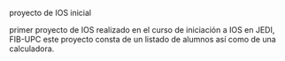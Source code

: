 proyecto de IOS inicial

primer proyecto de IOS realizado en el curso de iniciación a IOS en JEDI, FIB-UPC
este proyecto consta de un listado de alumnos así como de una calculadora.
